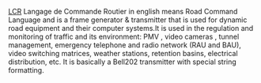 [LCR](https://fr.wikipedia.org/wiki/Langage_de_commande_routier)  Langage de Commande Routier in english means Road Command Language  and is a frame generator & transmitter that is used for dynamic road  equipment and their computer systems.It is used in the regulation and monitoring of traffic and its environment: PMV , video cameras , tunnel management, emergency telephone and radio network (RAU and BAU), video switching matrices, weather stations, retention basins, electrical distribution, etc. It is  basically a Bell202 transmitter with special string formatting.